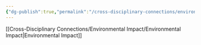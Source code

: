 ```yaml
---
{"dg-publish":true,"permalink":"/cross-disciplinary-connections/environmental-impact/end-of-life/"}
---
```


[[Cross-Disciplinary Connections/Environmental Impact/Environmental Impact\|Environmental Impact]]
